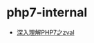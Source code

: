 # php7-internal

  - [深入理解PHP7之zval](https://github.com/laruence/php7-internal/blob/master/zval.md)
